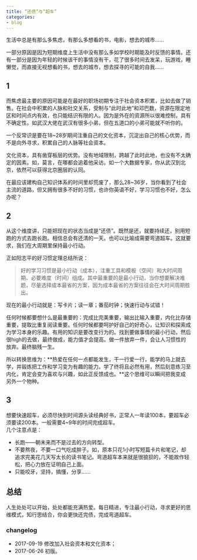 ```yaml
---
title: “还债”与“超车”
categories: 
- blog
---
```


生活中总是有那么多焦虑，有那么多想看的书，电影，想去的城市……

一部分原因是因为短期维度上生活中没有那么多如学校时期能及时反馈的事情。还有一部分是因为年轻的时候该干的事情没有干，花了很多时间去发呆，玩游戏，睡懒觉，而直接无视想看的书，想去的城市，想去探寻的可能的自我……

## 1

而焦虑最主要的原因可能是在最好的职场初期专注于社会资本积累，比如去做了销售。在社会中积累的人脉和社交关系，受制与“此时此地”和邓巴数，资源在限定地区和时间点内有效，也只能结识有限的人。因为是外在的资源所以很难控制，具有不确定性。如武汉大佬在武汉有很多小弟，但在五道口的小弟可能就不听你的。

一个反常识是要在18~28岁期间注重自己的文化资本，沉淀出自己的核心优势，而不是向外寻求，积累自己的人脉等社会资本。

文化资本，具有凿穿板层的优势。没有地域限制，跨越了此时此地，也没有不太确定的因素。如，莫言，在哪都会追着他采访。如一个大数据专家，你从武汉到北京，依然可以获得北京圈层的认同。

在最应该建构自己知识体系的时间里却荒废了，那么28~36岁，当你看到了社会主流的道路，但又拥有很多不好的习惯，也许你英语不好，学习习惯也不好，怎么办呢？

## 2

从这个维度讲，只能把现在的状态当成是“还债”。既然是还，就要持续还，别用短跑的方式去跑长跑。相信总会有还清的一天。也可以比喻成需要弯道超车。这就要求，我们在大周期里保持最小行动。

正如阳志平的好习惯定理总结所说：
> 好的学习习惯是最小行动（成本），注重工具和模板（空间）和大时间周期、必要难度（时间）组成。其中最重要的是最小行动，当你想要解决难题，尽量选择成本最省的方案，因为成本最省的方案往往会在大时间周期胜出。

现在的最小行动就是：写卡片；读一章；番茄时钟；快速行动与试错！

任何时候都要想什么是最重要的：完成比完美重要，输出比输入重要，内化比存储重要，提取比重复阅读重要。任何时候都要呵护好自己的好奇心，让知识和探索成为学习本身的乐趣。有用的知识是要改变行为的。找到要做事情的最小行动，然后很high的去做，最终做成，能力值才会提高。做一件放弃一件，会让人习惯性的放弃。最终脑残一生。

所以转换思维为：**热爱在任何一点都能发生，干一行爱一行，能学的马上就去学，并锻炼把工作和学习变为有趣的能力。学了终将且必然有用，然后刻意练习至内化，肯定会变为喜欢与兴趣，如此正反馈成也。**这个思维可以瞬间把我变成另外一个物种。

## 3 

想要快速超车，必须尽快到时间源头读经典好书，正常人一年读100本，要超车必须要读200本。一般需要4~9年的时间完成超车。	
几个注意点是：

- 长跑——朝未来而不是过去的方向转型。
- 不要熬夜，不要一口气吃成胖子。如，原本只花1小时写短篇卡片和笔记，却追求完美花几天写太长的读书笔记。弯道超车本来就是很狼狈的，不能故作轻松，把心力放在证明自己上面。
- 只能咬牙，坚持，搞懂，分享……

## 总结

人生处处可以开始，处处都能充满热爱。每日精进，专注最小行动，寻求更好的思维模式，知行思结合，你会更快还完债，完成弯道超车。

###  changelog

 - 2017-09-19 修改加入社会资本和文化资本；
 - 2017-06-26 初版。

